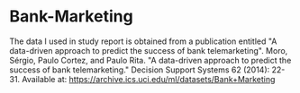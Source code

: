 # Bank-Marketing
The data I used in study report is obtained from a publication entitled "A data-driven approach to predict the success of bank telemarketing". Moro, Sérgio, Paulo Cortez, and Paulo Rita. "A data-driven approach to predict the success of bank telemarketing." Decision Support Systems 62 (2014): 22-31. Available at: https://archive.ics.uci.edu/ml/datasets/Bank+Marketing
